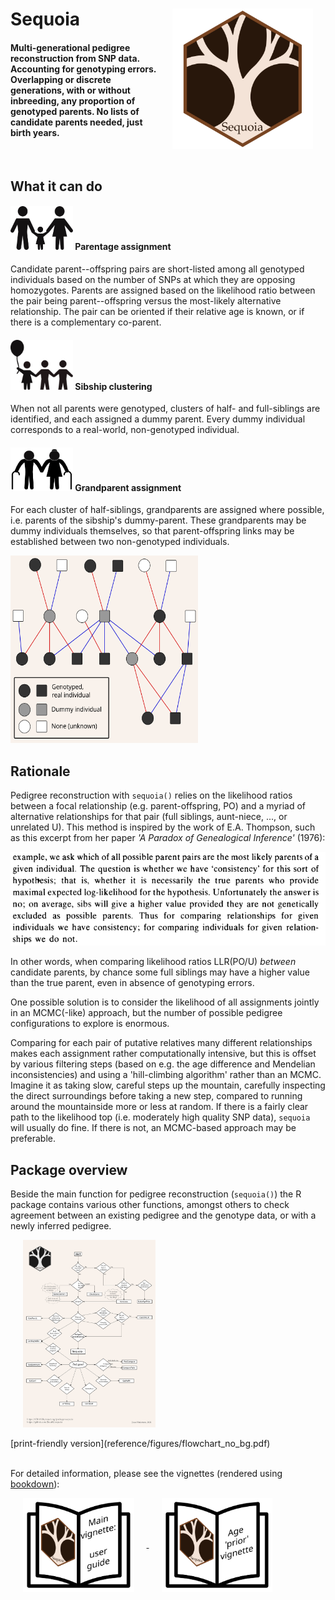 # Sequoia  <img src="man/figures/sequoia_hexlogo.svg" align="right" height=225 style="vertical-align:middle;margin:0px 20px" /> 


#### Multi-generational pedigree reconstruction from SNP data. Accounting for genotyping errors. Overlapping or discrete generations, with or without inbreeding, any proportion of genotyped parents. No lists of candidate parents needed, just birth years.


<br> 

## What it can do

#### <img src="man/figures/parents.svg" width="100" height="70" /> Parentage assignment 
Candidate parent--offspring pairs are short-listed among all genotyped individuals based on the number of SNPs at which they are opposing homozygotes. Parents are assigned based on the likelihood ratio between the pair being parent--offspring versus the most-likely alternative relationship. The pair can be oriented if their relative age is known, or if there is a complementary co-parent.
<br>


#### <img src="man/figures/siblings.svg" width="100" height="80" /> Sibship clustering
When not all parents were genotyped, clusters of half- and full-siblings are identified, and each assigned a dummy parent. Every dummy individual corresponds to a real-world, non-genotyped individual.
<br>

#### <img src="man/figures/grandparents.svg" width="100" height="70" /> Grandparent assignment
For each cluster of half-siblings, grandparents are assigned where possible, i.e. parents of the sibship's dummy-parent. These grandparents may be dummy individuals themselves, so that parent-offspring links may be established between two non-genotyped individuals. 


<div>
<img src="man/figures/Dummies_for_dummies.svg" width="300" height="300" alt="pedigree example" />
</div>


## Rationale
Pedigree reconstruction with `sequoia()` relies on the likelihood ratios between a focal relationship (e.g. parent-offspring, PO) and a myriad of alternative relationships for that pair (full siblings, aunt-niece, ..., or unrelated U). This method is inspired by the work of E.A. Thompson, such as this excerpt from her paper *'A Paradox of Genealogical Inference'* (1976):

<div>
<img src="man/figures/Thompson_1976_quote1.png" height="150" alt="Thompson 1976 quote" />
</div>


In other words, when comparing likelihood ratios LLR(PO/U) *between* candidate parents, by chance some full siblings may have a higher value than the true parent, even in absence of genotyping errors. 

One possible solution is to consider the likelihood of all assignments jointly in an MCMC(-like) approach, but the number of possible pedigree configurations to explore is enormous. 

Comparing for each pair of putative relatives many different relationships makes each assignment rather computationally intensive, but this is offset by various filtering steps (based on e.g. the age difference and Mendelian inconsistencies) and using a 'hill-climbing algorithm' rather than an MCMC. Imagine it as taking slow, careful steps up the mountain, carefully inspecting the direct surroundings before taking a new step, compared to running around the mountainside more or less at random. If there is a fairly clear path to the likelihood top (i.e. moderately high quality SNP data), `sequoia` will usually do fine. If there is not, an MCMC-based approach may be preferable. 



## Package overview
Beside the main function for pedigree reconstruction (`sequoia()`) the R package contains various other functions, amongst others to check agreement between an existing pedigree and the genotype data, or with a newly inferred pedigree. 

<a href="./reference/figures/flowchart.svg">
 <img src="man/figures/flowchart.svg" height="300" alt="flowchart" style="vertical-align:middle;margin:0px 20px" />
</a>
<br>
<br>
[print-friendly version](reference/figures/flowchart_no_bg.pdf)

<!--
![](man/figures/flowchart.svg) 
<br>
 --->

<br>
<br>

For detailed information, please see the vignettes (rendered using [bookdown](https://bookdown.org/yihui/bookdown/)):

<a href="./articles/vignette_main/book/sec-Background.html">
 <img src="man/figures/sequoia_hexlogo_vignette_main.svg" height="150" alt="main vignette" style="vertical-align:middle;margin:0px 20px" />
</a>
<a href="./articles/vignette_age/book/index.html">
 <img src="man/figures/sequoia_hexlogo_vignette_age.svg" height="150" alt="age vignette" style="vertical-align:middle;margin:0px 20px"/>
</a>
